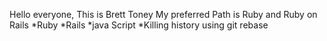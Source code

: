 Hello everyone, This is Brett Toney 
My preferred Path is Ruby and Ruby on Rails
*Ruby
*Rails
*java Script
*Killing history using git rebase
